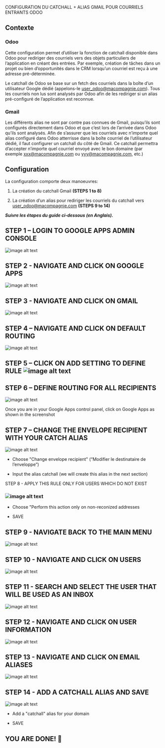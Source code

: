 CONFIGURATION DU CATCHALL + ALIAS GMAIL POUR COURRIELS ENTRANTS ODOO

## Contexte

### Odoo

Cette configuration permet d’utiliser la fonction de catchall disponible dans Odoo pour rediriger des courriels vers des objets particuliers de l’application en créant des entrées. Par exemple, création de tâches dans un projet ou bien d’opportunités dans le CRM lorsqu’un courriel est reçu à une adresse pré-déterminée.

Le catchall de Odoo se base sur un fetch des courriels dans la boîte d’un utilisateur Google dédié (appelons-le [user_odoo@macompagnie.com](mailto:user_odoo@macompagnie.com)). Tous les courriels non lus sont analysés par Odoo afin de les rediriger si un alias pré-configuré de l’application est reconnue.

### Gmail

Les différents alias ne sont par contre pas connues de Gmail, puisqu’ils sont configurés directement dans Odoo et que c’est lors de l’arrivée dans Odoo qu’ils sont analysés. Afin de s’assurer que les courriels avec n’importe quel alias configuré dans Odoo atterrisse dans la boîte courriel de l’utilisateur dédié, il faut configurer un catchall du côté de Gmail. Ce catchall permettra d’accepter n’importe quel courriel envoyé avec le bon domaine (par exemple [xxx@macompagnie.com](mailto:xxx@macompagnie.com) ou [yyy@macompagnie.com](mailto:yyy@macompagnie.com), etc.)

## Configuration

La configuration comporte deux manoeuvres:

1. La création du catchall Gmail **(STEPS 1 to 8)**

2. La création d’un alias pour rediriger les courriels du catchall vers [user_odoo@macompagnie.com](mailto:user_odoo@macompagnie.com) **(STEPS 9 to 14)**

**_Suivre les étapes du guide ci-dessous (en Anglais)._**

## STEP 1 – LOGIN TO GOOGLE APPS ADMIN CONSOLE

![image alt text](./image_0.png)

## STEP 2 - NAVIGATE AND CLICK ON GOOGLE APPS

![image alt text](./image_1.png)

## STEP 3 - NAVIGATE AND CLICK ON GMAIL

![image alt text](./image_2.png)

## STEP 4 – NAVIGATE AND CLICK ON DEFAULT ROUTING

![image alt text](./image_3.png)				













## STEP 5 – CLICK ON ADD SETTING TO DEFINE RULE	![image alt text](./image_4.png)		



## STEP 6 – DEFINE ROUTING FOR ALL RECIPIENTS

![image alt text](./image_5.png)

Once you are in your Google Apps control panel, click on Google Apps as shown in the screenshot			













## STEP 7 – CHANGE THE ENVELOPE RECIPIENT WITH YOUR CATCH ALIAS

![image alt text](./image_6.png)

* Choose "Change envelope recipient" (“Modifier le destinataire de l’enveloppe”)

* Input the alias catchall (we will create this alias in the next section)

STEP 8 - APPLY THIS RULE ONLY FOR USERS WHICH DO NOT EXIST



### ![image alt text](./image_7.png)

* Choose "Perform this action only on non-reconized addresses

* SAVE

## STEP 9 - NAVIGATE BACK TO THE MAIN MENU

![image alt text](./image_8.png)

## STEP 10 - NAVIGATE AND CLICK ON USERS![image alt text](image_9.png)

## STEP 11 - SEARCH AND SELECT THE USER THAT WILL BE USED AS AN INBOX

![image alt text](./image_10.png)

## STEP 12 - NAVIGATE AND CLICK ON USER INFORMATION

![image alt text](./image_11.png)

## STEP 13 - NAVIGATE AND CLICK ON EMAIL ALIASES

![image alt text](./image_12.png)

## STEP 14 - ADD A CATCHALL ALIAS AND SAVE

![image alt text](./image_13.png)

* Add a "catchall" alias for your domain

* SAVE

## YOU ARE DONE! 🎉

